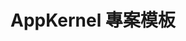 # AppKernel 專案模板

<!-- 此模板專為人機介面 (AppKernel) 專案設計 -->
<!-- 專注於 Linux 人機平台移植、效能優化和內部架構開發 -->
<!-- 內容待整理 -->